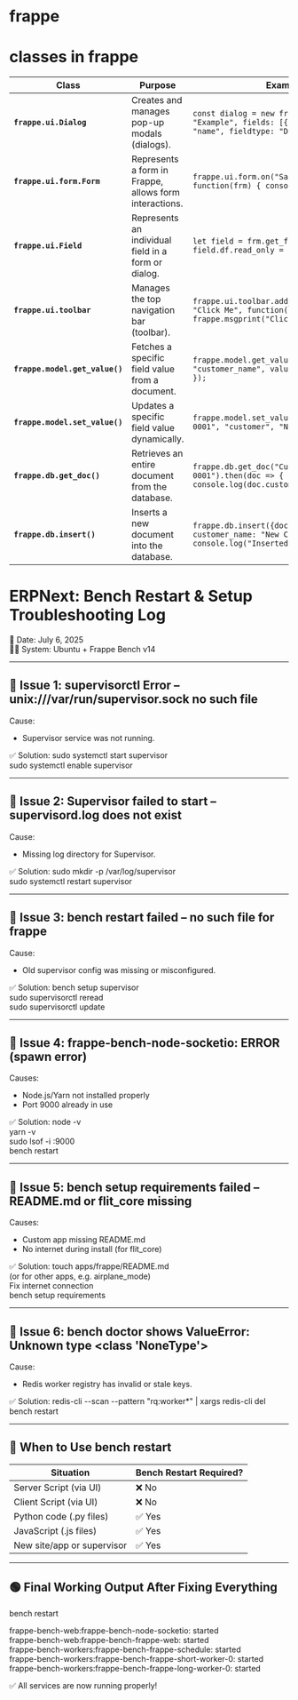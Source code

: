 # frappe
# classes in frappe
| **Class**                  | **Purpose**                                          | **Example Usage** |
|----------------------------|------------------------------------------------------|------------------|
| **`frappe.ui.Dialog`**      | Creates and manages pop-up modals (dialogs).       | `const dialog = new frappe.ui.Dialog({ title: "Example", fields: [{ label: "Name", fieldname: "name", fieldtype: "Data" }] }); dialog.show();` |
| **`frappe.ui.form.Form`**   | Represents a form in Frappe, allows form interactions. | `frappe.ui.form.on("Sales Invoice", { refresh: function(frm) { console.log(frm.doc); } });` |
| **`frappe.ui.Field`**       | Represents an individual field in a form or dialog. | `let field = frm.get_field("customer"); field.df.read_only = 1; field.refresh();` |
| **`frappe.ui.toolbar`**     | Manages the top navigation bar (toolbar). | `frappe.ui.toolbar.add_dropdown_button("Custom", "Click Me", function() { frappe.msgprint("Clicked!"); });` |
| **`frappe.model.get_value()`** | Fetches a specific field value from a document. | `frappe.model.get_value("Customer", "CUST-0001", "customer_name", value => { console.log(value); });` |
| **`frappe.model.set_value()`** | Updates a specific field value dynamically. | `frappe.model.set_value("Sales Invoice", "INV-0001", "customer", "New Customer");` |
| **`frappe.db.get_doc()`**    | Retrieves an entire document from the database. | `frappe.db.get_doc("Customer", "CUST-0001").then(doc => { console.log(doc.customer_name); });` |
| **`frappe.db.insert()`**     | Inserts a new document into the database. | `frappe.db.insert({doctype: "Customer", customer_name: "New Cust"}).then(doc => { console.log("Inserted:", doc.name); });` |


ERPNext: Bench Restart & Setup Troubleshooting Log  
===================================================

📅 Date: July 6, 2025  
👩‍💻 System: Ubuntu + Frappe Bench v14  

---------------------------------------------------  
🧩 Issue 1: supervisorctl Error – unix:///var/run/supervisor.sock no such file  
---------------------------------------------------  
Cause:  
- Supervisor service was not running.

✅ Solution:
    sudo systemctl start supervisor  
    sudo systemctl enable supervisor  

---------------------------------------------------  
🧩 Issue 2: Supervisor failed to start – supervisord.log does not exist  
---------------------------------------------------  
Cause:  
- Missing log directory for Supervisor.

✅ Solution:
    sudo mkdir -p /var/log/supervisor  
    sudo systemctl restart supervisor  

---------------------------------------------------  
🧩 Issue 3: bench restart failed – no such file for frappe  
---------------------------------------------------  
Cause:  
- Old supervisor config was missing or misconfigured.

✅ Solution:
    bench setup supervisor  
    sudo supervisorctl reread  
    sudo supervisorctl update  

---------------------------------------------------  
🧩 Issue 4: frappe-bench-node-socketio: ERROR (spawn error)  
---------------------------------------------------  
Causes:  
- Node.js/Yarn not installed properly  
- Port 9000 already in use

✅ Solution:
    node -v  
    yarn -v  
    sudo lsof -i :9000  
    bench restart  

---------------------------------------------------  
🧩 Issue 5: bench setup requirements failed – README.md or flit_core missing  
---------------------------------------------------  
Causes:  
- Custom app missing README.md  
- No internet during install (for flit_core)

✅ Solution:
    touch apps/frappe/README.md  
    (or for other apps, e.g. airplane_mode)  
    Fix internet connection  
    bench setup requirements  

---------------------------------------------------  
🧩 Issue 6: bench doctor shows ValueError: Unknown type <class 'NoneType'>  
---------------------------------------------------  
Cause:  
- Redis worker registry has invalid or stale keys.

✅ Solution:
    redis-cli --scan --pattern "rq:worker*" | xargs redis-cli del  
    bench restart  

---------------------------------------------------  
🧠 When to Use bench restart  
---------------------------------------------------  
| Situation                    | Bench Restart Required? |
|-----------------------------|--------------------------|
| Server Script (via UI)      | ❌ No                    |
| Client Script (via UI)      | ❌ No                    |
| Python code (.py files)     | ✅ Yes                   |
| JavaScript (.js files)      | ✅ Yes                   |
| New site/app or supervisor  | ✅ Yes                   |

---------------------------------------------------  
🟢 Final Working Output After Fixing Everything  
---------------------------------------------------  

bench restart

frappe-bench-web:frappe-bench-node-socketio: started  
frappe-bench-web:frappe-bench-frappe-web: started  
frappe-bench-workers:frappe-bench-frappe-schedule: started  
frappe-bench-workers:frappe-bench-frappe-short-worker-0: started  
frappe-bench-workers:frappe-bench-frappe-long-worker-0: started  

✅ All services are now running properly!
